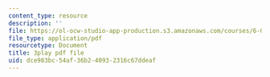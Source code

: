 ```yaml
---
content_type: resource
description: ''
file: https://ol-ocw-studio-app-production.s3.amazonaws.com/courses/6-042j-mathematics-for-computer-science-spring-2015/dce983bc54af36b240932316c67ddeaf_HswnmlLPGZ4.pdf
file_type: application/pdf
resourcetype: Document
title: 3play pdf file
uid: dce983bc-54af-36b2-4093-2316c67ddeaf
---
```

